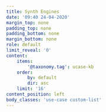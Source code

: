 ```yaml
---
title: Synth Engines
date: '09:40 24-04-2020'
margin_top: none
padding_top: none
padding_bottom: none
margin_bottom: none
role: default
limit_reveal: '0'
content:
    items: 
        '@taxonomy.tag': ucase-kb
    order:
        by: default
        dir: asc
    limit: '16'
content_position: left
body_classes: 'use-case custom-list'
---
```


